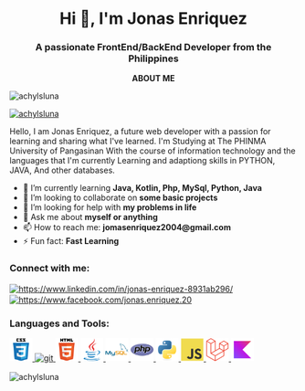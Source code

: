 <h1 align="center">Hi 👋, I'm Jonas Enriquez</h1>
<h3 align="center">A passionate FrontEnd/BackEnd Developer from the Philippines</h3>

<p align="center"><strong>ABOUT ME</strong></p>

<p align="left"> <img src="https://komarev.com/ghpvc/?username=achylsluna&label=Profile%20views&color=0e75b6&style=flat" alt="achylsluna" /> </p>

<p align="left"> <a href="https://github.com/ryo-ma/github-profile-trophy"><img src="https://github-profile-trophy.vercel.app/?username=achylsluna" alt="achylsluna" /></a> </p>

Hello, I am Jonas Enriquez, a future web developer with a passion for learning and sharing what I've learned. I'm Studying at The PHINMA University of Pangasinan With the course of information technology and the languages that I'm currently
Learning and adaptiong skills in PYTHON, JAVA, And other databases.

<ul>
          <li>🌱 I’m currently learning <strong>Java, Kotlin, Php, MySql, Python, Java</strong></li>
          <li>👯 I’m looking to collaborate on <strong>some basic projects</strong></li>
          <li>🤝 I’m looking for help with <strong>my problems in life</strong></li>
          <li>💬 Ask me about <strong>myself or anything</strong></li>
          <li>📫 How to reach me: <strong>jomasenriquez2004@gmail.com</strong></li>
          <li>⚡ Fun fact: <strong>Fast Learning</strong></li>
        </ul>


<h3 align="left">Connect with me:</h3>
<p align="left">
<a href="https://www.linkedin.com/in/jonas-enriquez-8931ab296/" target="blank"><img align="center" src="https://raw.githubusercontent.com/rahuldkjain/github-profile-readme-generator/master/src/images/icons/Social/linked-in-alt.svg" alt="https://www.linkedin.com/in/jonas-enriquez-8931ab296/" height="30" width="40" /></a>
<a href="https://www.facebook.com/jonas.enriquez.20" target="blank"><img align="center" src="https://raw.githubusercontent.com/rahuldkjain/github-profile-readme-generator/master/src/images/icons/Social/facebook.svg" alt="https://www.facebook.com/jonas.enriquez.20" height="30" width="40" /></a>
</p>

<h3 align="left">Languages and Tools:</h3>
<p align="left"> 
  <a href="https://www.w3schools.com/css/" target="_blank" rel="noreferrer"> <img src="https://raw.githubusercontent.com/devicons/devicon/master/icons/css3/css3-original-wordmark.svg" alt="css3" width="40" height="40"/> </a>
  <a href="https://git-scm.com/" target="_blank" rel="noreferrer"> <img src="https://www.vectorlogo.zone/logos/git-scm/git-scm-icon.svg" alt="git" width="40" height="40"/> </a>
  <a href="https://www.w3.org/html/" target="_blank" rel="noreferrer"> <img src="https://raw.githubusercontent.com/devicons/devicon/master/icons/html5/html5-original-wordmark.svg" alt="html5" width="40" height="40"/> </a>
  <a href="https://www.java.com" target="_blank" rel="noreferrer"> <img src="https://raw.githubusercontent.com/devicons/devicon/master/icons/java/java-original.svg" alt="java" width="40" height="40"/> </a>
  <a href="https://www.mysql.com/" target="_blank" rel="noreferrer"> <img src="https://raw.githubusercontent.com/devicons/devicon/master/icons/mysql/mysql-original-wordmark.svg" alt="mysql" width="40" height="40"/> </a>
  <a href="https://www.php.net" target="_blank" rel="noreferrer"> <img src="https://raw.githubusercontent.com/devicons/devicon/master/icons/php/php-original.svg" alt="php" width="40" height="40"/> </a>
  <a href="https://www.python.org" target="_blank" rel="noreferrer"> <img src="https://raw.githubusercontent.com/devicons/devicon/master/icons/python/python-original.svg" alt="python" width="40" height="40"/> </a>
<a href="https://www.javascript.org" target="_blank" rel="noreferrer"> <img src="https://raw.githubusercontent.com/devicons/devicon/master/icons/javascript/javascript-original.svg" alt="python" width="40" height="40"/> </a>
<a href="https://www.python.org" target="_blank" rel="noreferrer"> <img src="https://raw.githubusercontent.com/devicons/devicon/master/icons/laravel/laravel-original.svg" alt="python" width="40" height="40"/> </a>
<a href="https://www.kotlin.org" target="_blank" rel="noreferrer"> <img src="https://raw.githubusercontent.com/devicons/devicon/master/icons/kotlin/kotlin-original.svg" alt="python" width="40" height="40"/> </a>
          
</p>

<p><img align="center" src="https://github-readme-stats.vercel.app/api/top-langs?username=achylsluna&show_icons=true&locale=en&layout=compact" alt="achylsluna" /></p>
